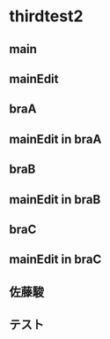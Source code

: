 # thirdtest2

## main

## mainEdit

## braA

## mainEdit in braA

## braB

## mainEdit in braB

## braC

## mainEdit in braC

## 佐藤駿

## テスト
